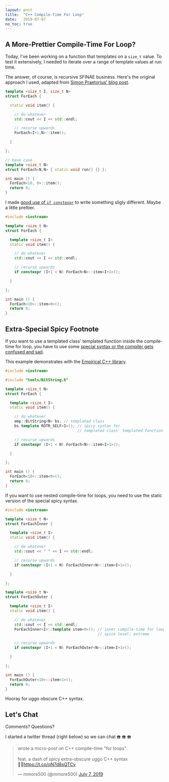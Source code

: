 ```yaml
---
layout: post
title:  "C++ Compile-Time For Loop"
date:   2019-07-07
no_toc: true
---
```


## A More-Prettier Compile-Time For Loop?

Today, I've been working on a function that templates on a `size_t` value.
To test it extensively, I needed to iterate over a range of template values at run time.

The answer, of course, is recursive SFINAE business.
Here's the original approach I used, adapted from [Simon Praetorius' blog post](spraetor.github.io/2015/12/26/compile-time-loops.html).

```c++
template <size_t I, size_t N>
struct ForEach {

  static void item() {

    // do whatever
    std::cout << I << std::endl;

    // recurse upwards
    ForEach<I+1,N>::item();

  }

};

// base case
template <size_t N>
struct ForEach<N,N> { static void run() {} };

int main () {
  ForEach<10, 0>::item();
  return 0;
}
```


I made [good use of `if constexpr`](https://blog.tartanllama.xyz/if-constexpr/) to write something sligly different.
Maybe a little prettier.

```c++
#include <iostream>

template <size_t N>
struct ForEach {

  template <size_t I>
  static void item() {

    // do whatever
    std::cout << I << std::endl;

    // recurse upwards
    if constexpr (I+1 < N) ForEach<N>::item<I+1>();

  }

};

int main () {
  ForEach<10>::item<0>();
  return 0;
}
```

## Extra-Special Spicy Footnote

If you want to use a templated class' templated function inside the compile-time for loop, you have to use some [special syntax or the compiler gets confused and sad](https://stackoverflow.com/questions/610245/where-and-why-do-i-have-to-put-the-template-and-typename-keywords).

This example demonstrates with the [Empirical C++ library](https://github.com/devosoft/Empirical).

```c++
#include <iostream>

#include "tools/BitString.h"

template <size_t N>
struct ForEach {

  template <size_t I>
  static void item() {

    // do whatever
    emp::BitString<N> bs; // templated class
    bs.template ROTR_SELF<I>(); // spicy syntax for
                                // templated class' templated function

    // recurse upwards
    if constexpr (I+1 < N) ForEach<N>::item<I+1>();

  }

};

int main () {
  ForEach<10>::item<0>();
  return 0;
}
```

If you want to use nested compile-time for loops, you need to use the static version of the special spicy syntax.

```c++
#include <iostream>

template <size_t N>
struct ForEachInner {

  template <size_t I>
  static void item() {

    // do whatever
    std::cout << " " << I << std::endl;

    // recurse upwards
    if constexpr (I+1 < N) ForEachInner<N>::item<I+1>();

  }

};

template <size_t N>
struct ForEachOuter {

  template <size_t I>
  static void item() {

    // do whatever
    std::cout << I << std::endl;
    ForEachInner<I>::template item<0>(); // inner compile-time for loop
                                         // spice level: extreme

    // recurse upwards
    if constexpr (I+1 < N) ForEachOuter<N>::item<I+1>();

  }

};

int main () {
  ForEachOuter<10>::item<1>();
  return 0;
}
```

Hooray for uggo obscure C++ syntax.

## Let's Chat

Comments? Questions?

I started a twitter thread (right below) so we can chat :phone: :phone: :phone:

<blockquote class="twitter-tweet" data-lang="en"><p lang="en" dir="ltr">wrote a micro-post on C++ compile-time &quot;for loops&quot;<br><br>feat. a dash of spicy extra-obscure uggo C++ syntax 🤷‍♂️<a href="https://t.co/oN7d8sQTCv">https://t.co/oN7d8sQTCv</a></p>&mdash; mmore500 (@mmore500) <a href="https://twitter.com/mmore500/status/1147926107951443968?ref_src=twsrc%5Etfw">July 7, 2019</a></blockquote>
<script async src="https://platform.twitter.com/widgets.js" charset="utf-8"></script>
